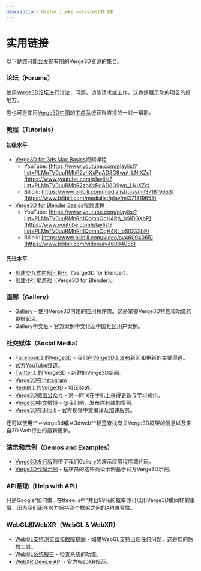 ```yaml
---
description: Useful Links ——fastest校订中
---
```


# 实用链接

以下是您可能会发现有用的Verge3D资源的集合。  


### 论坛（Forums）

使用[Verge3D论坛](https://www.soft8soft.com/forums/)进行讨论，问题，功能请求或工作。这也是展示您的项目的好地方。

您也可是使用[Verge3D中国](https://verge3d.funjoy.tech/)的[工单系统](https://verge3d.funjoy.tech/helpdesk/)获得直接的一对一帮助。

### 教程（Tutorials）

#### 初级水平

* [Verge3D for 3ds Max Basics](https://www.youtube.com/playlist?list=PLMnTV0uuRMhR2zhXxPqAD8G9wp_LNIXZc)视频课程
  * YouTube: [https://www.youtube.com/playlist?list=PLMnTV0uuRMhR2zhXxPqAD8G9wp\_LNIXZc](https://www.youtube.com/playlist?list=PLMnTV0uuRMhR2zhXxPqAD8G9wp_LNIXZc)
  * Bilibili: [https://www.bilibili.com/medialist/play/ml371819653](https://www.bilibili.com/medialist/play/ml371819653)
* [Verge3D for Blender Basics](https://www.youtube.com/playlist?list=PLMnTV0uuRMhRn1QomhOqH4Rt_bSlDGXbP)视频课程
  * YouTube: [https://www.youtube.com/playlist?list=PLMnTV0uuRMhRn1QomhOqH4Rt\_bSlDGXbP](https://www.youtube.com/playlist?list=PLMnTV0uuRMhRn1QomhOqH4Rt_bSlDGXbP)
  * Bilibili: [https://www.bilibili.com/video/av46094065](https://www.bilibili.com/video/av46094065)

#### 先进水平

* [创建交互式内部可视化](https://www.youtube.com/watch?v=U6aGboR_sHE)（Verge3D for Blender）。
* [创建小行星游戏](https://www.youtube.com/playlist?list=PLvH2ejcv0wjRA4K6pQ6mUZgLTueIGSMe2)（Verge3D for Blender）。

### 画廊（Gallery）

* [Gallery](https://www.soft8soft.com/gallery/) - 使用Verge3D创建的应用程序库。这是掌握Verge3D特性和功能的良好起点。
* Gallery中文版 - 官方案例中文化及中国社区用户案例。

### 社交媒体（Social Media）

* [Facebook上的Verge3D](https://www.facebook.com/soft8soft/) - 我们[在Verge3D上发布](https://www.facebook.com/soft8soft/)新闻和更新的主要渠道。
* 官方[YouTube频道](https://www.youtube.com/channel/UCcZTsl1ciCnehDgES3WlTGw)。
* [Twitter上的](https://twitter.com/soft8soft/) Verge3D - 新鲜的Verge3D新闻。
* [Verge3D在Instagram](https://www.instagram.com/soft8soft/)
* [Reddit上的Verge3D](https://www.reddit.com/r/verge3d/) - 社区频道。
* [Verge3D微信公众号](https://weixin.sogou.com/weixin?type=1&s_from=input&query=Verge3D) - 第一时间在手机上获得更新与学习资讯。
* [Verge3D中文微博](https://weibo.com/verge3d) - @我们吧，发布你有趣的案例。
* [Verge3D在Bilibili](https://space.bilibili.com/402774953) - 官方视频中文编译及加速服务。

还可以使用**＃verge3d**或**＃3dweb**标签查找有关Verge3D框架的信息以及来自3D Web行业的最新更新。

### 演示和示例（Demos and Examples）

* [Verge3D发行版](https://www.soft8soft.com/get-verge3d/)附带了我们Gallery的演示应用程序源代码。
* [Verge3D代码示例](https://cdn.soft8soft.com/demo/examples/index.html) - 程序员的这些高级示例基于官方Verge3D示例。

### API帮助（Help with API）

只是Google“如何做...在three.js中”并且99％的概率你可以用Verge3D做同样的事情，因为我们正在努力保持两个框架之间的API兼容性。

### WebGL和WebXR（WebGL & WebXR）

* [WebGL支持浏览器和故障排除](https://www.soft8soft.com/webgl-supported-browsers-and-troubleshooting/) - 如果WebGL支持出现任何问题，这是您的急救工具。
* [WebGL系统报告](https://www.soft8soft.com/webglreport/) - 检查系统的功能。
* [WebXR Device API](https://immersive-web.github.io/webxr/) - 官方WebXR规范。

